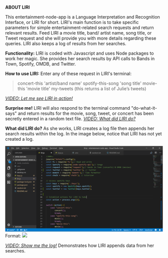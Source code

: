 __ABOUT LIRI__

This entertainment-node-app is a Language Interpretation and Recognition Interface, or LIRI for short.  LIRI's main function is to take specific parameters for simple entertainment-related search requests and return relevant results.  Feed LIRI a movie title, band/ artist name, song title, or Tweet request and she will provide you with more details regarding these queries.  LIRI also keeps a log of results from her searches.

__Functionality:__ LIRI is coded with Javascript and uses Node packages to work her magic.  She provides her search results by API calls to Bands in Town, Spotify, OMDB, and Twitter.

__How to use LIRI:__ Enter any of these request in LIRI's terminal:
>concert-this 'artist/band name'
>spotify-this-song 'song title'
>movie-this 'movie title'
>my-tweets  (this returns a list of Julie’s tweets)

[_VIDEO: Let me see LIRI in action!_](https://drive.google.com/file/d/1s02dRll2ZxZ-oLTnUAOc5jgiX8Q5LfLN/view?usp=sharing)

__Surprise me!__ LIRI will also respond to the terminal command "do-what-it-says" and return results for the movie, song, tweet, or concert has been secretly entered in a random text file. 
[_VIDEO: What did LIRI do?_](https://drive.google.com/file/d/1O-_s5-t1x-rxdeaYYR1a7DQyav-QPJRA/view?usp=sharing)


__What did LIRI do?__
As she works, LIRI creates a log file then appends her search results within the log.  In the image below, notice that LIRI has not yet created a log.   

![_IMAGE: Show me the screenshot_](JW-NoLog-Screenshot.png)
Format: ![](https://drive.google.com/open?id=1mjAFM7ulk3S5lfmFwCS_soh1TQWhrYti)

[_VIDEO: Show me the log!_](https://drive.google.com/file/d/10eRlifFlZgwJKmaoPVnbbnzry0K5_t_G/view?usp=sharing)
Demonstrates how LIRI appends data from her searches. 
